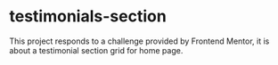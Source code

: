 # testimonials-section
This project responds to a challenge provided by Frontend Mentor, it is about a testimonial section grid for home page.
